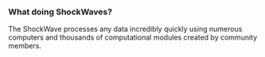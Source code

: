 ### What doing ShockWaves?


The ShockWave processes any data incredibly quickly using numerous computers and thousands of computational modules created by community members.








